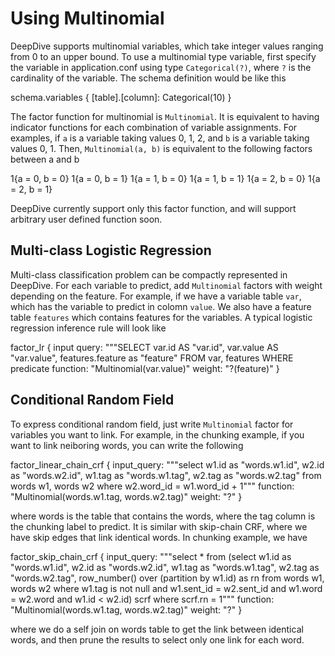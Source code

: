 # Using Multinomial

DeepDive supports multinomial variables, which take integer values ranging from 0 to an upper bound. To use a multinomial type variable, first specify the variable in application.conf using type `Categorical(?)`, where `?` is the cardinality of the variable. The schema definition would be like this
  
  schema.variables {
    [table].[column]: Categorical(10)
  }

The factor function for multinomial is `Multinomial`. It is equivalent to having indicator functions for each combination of variable assignments. For examples, if `a` is a variable taking values 0, 1, 2, and `b` is a variable taking values 0, 1. Then, `Multinomial(a, b)` is equivalent to the following factors between a and b
  
  1{a = 0, b = 0}
  1{a = 0, b = 1}
  1{a = 1, b = 0}
  1{a = 1, b = 1}
  1{a = 2, b = 0}
  1{a = 2, b = 1}

DeepDive currently support only this factor function, and will support arbitrary user defined function soon. 

## Multi-class Logistic Regression

Multi-class classification problem can be compactly represented in DeepDive. For each variable to predict, add `Multinomial` factors with weight depending on the feature. For example, if we have a variable table `var`, which has the variable to predict in colomn `value`. We also have a feature table `features` which contains features for the variables. A typical logistic regression inference rule will look like
  
  factor_lr {
    input query: """SELECT var.id AS "var.id", var.value AS "var.value", features.feature as "feature"
      FROM var, features
      WHERE predicate
    function: "Multinomial(var.value)"
    weight: "?(feature)"
  }


## Conditional Random Field

To express conditional random field, just write `Multinomial` factor for variables you want to link. For example, in the chunking example, if you want to link neiboring words, you can write the following

  factor_linear_chain_crf {
    input_query: """select w1.id as "words.w1.id", w2.id as "words.w2.id", w1.tag as "words.w1.tag", w2.tag as "words.w2.tag"
      from words w1, words w2
      where w2.word_id = w1.word_id + 1"""
    function: "Multinomial(words.w1.tag, words.w2.tag)"
    weight: "?"
  }

where words is the table that contains the words, where the tag column is the chunking label to predict. It is similar with skip-chain CRF, where we have skip edges that link identical words. In chunking example, we have

  factor_skip_chain_crf {
    input_query: """select *
    from
      (select w1.id as "words.w1.id", w2.id as "words.w2.id", w1.tag as "words.w1.tag", w2.tag as "words.w2.tag",
        row_number() over (partition by w1.id) as rn
      from words w1, words w2
      where w1.tag is not null and w1.sent_id = w2.sent_id and w1.word = w2.word and w1.id < w2.id) scrf
    where scrf.rn = 1""" 
    function: "Multinomial(words.w1.tag, words.w2.tag)"
    weight: "?"
  }

where we do a self join on words table to get the link between identical words, and then prune the results to select only one link for each word.

